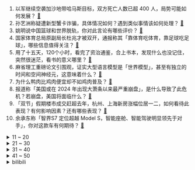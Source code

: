 1. 以军继续空袭加沙地带哈马斯目标，双方死亡人数已超 400 人，局势可能如何发展？ [:link:](https://www.zhihu.com/question/625082833)
2. 孙艺洲称疑遭新型蟹卡诈骗，具体情况如何？遇到类似事情该如何处理？ [:link:](https://www.zhihu.com/question/624980223)
3. 姚明说中国篮球和世界脱轨，你对此言论有哪些评价？ [:link:](https://www.zhihu.com/question/624895176)
4. 国家体育总局原副局长杜兆才被双开，通报称其「靠体育吃体育，靠足球吃足球」，哪些信息值得关注？ [:link:](https://www.zhihu.com/question/624980075)
5. 用了十五天，120个小时，看完了资治通鉴，合上书本，发现什么也没记住，突然很迷茫，看书的意义哪里？ [:link:](https://www.zhihu.com/question/624287648)
6. 麻省理工重磅论文引围观，证实大型语言模型是「世界模型」，甚至有独立的时间和空间神经元，这意味着什么？ [:link:](https://www.zhihu.com/question/624959488)
7. 为什么鸭肉比鸡肉便宜却不如鸡肉普及？ [:link:](https://www.zhihu.com/question/624892882)
8. 报道称「美国或在 2024 年出现大萧条以来最严重崩盘」，是什么导致了此危机？若崩盘，美国将面临什么？ [:link:](https://www.zhihu.com/question/624962213)
9. 「双节」假期楼市成交赶超去年，杭州、上海新房涨幅位居一二，如何看待此表现？有何影响因素？还有哪些表现？ [:link:](https://www.zhihu.com/question/624997215)
10. 余承东称「智界S7 定位超越 Model S，智能座舱、智能驾驶明显领先于对手」，你对这款车有何期待？ [:link:](https://www.zhihu.com/question/623720691)
<details>
<summary>11 ~ 20</summary>

11. 巴以冲突持续，以军将军事行动命名为「铁剑」，杰哈德宣布加入哈马斯对以色列军事行动，目前情况如何？ [:link:](https://www.zhihu.com/question/624986754)
12. 日本再出食物中毒事件，类似事故为何不断发生？ [:link:](https://www.zhihu.com/question/624862846)
13. 杭州亚运会男足决赛韩国 2:1 逆转日本队夺冠，如何评价本场比赛？ [:link:](https://www.zhihu.com/question/625036231)
14. 为什么很多人宁愿早起吃个面包也不愿早起一会去喝个暖胃粥呢？ [:link:](https://www.zhihu.com/question/622340039)
15. 张艺谋《坚如磐石》开分 6.7，知乎推荐度 65%，高了还是低了，符合你的预期吗？ [:link:](https://www.zhihu.com/question/624388640)
16. 父母让我驱车一百公里给远方表妹送亲，我不是很想去，我如何体面拒绝这种「连坐式孝顺」比较好呢？ [:link:](https://www.zhihu.com/question/623836613)
17. 电动汽车平均下来的费用真的比油车便宜吗？ [:link:](https://www.zhihu.com/question/586876023)
18. 如果有一个动物长得像鸭子，叫声像鸭子，走路像鸭子，那么它是鸭子吗？ [:link:](https://www.zhihu.com/question/487107178)
19. 如何看待 EDG 中路被洛翻盘成为 LCS 解说 Azael 评价为《英雄联盟》历史最佳团战？ [:link:](https://www.zhihu.com/question/624964400)
20. 杭州亚运会赛事门票销售火爆，销售总额破 6.1 亿元，如何看待这一数据？亚运会给城市带来了什么？ [:link:](https://www.zhihu.com/question/624966128)
</details>
<details>
<summary>21 ~ 30</summary>

21. 我对象父母有闲钱就会补贴我们小两口生活，但反观我父母却惦记我们的钱，我该怎样调节心理平衡？ [:link:](https://www.zhihu.com/question/622733322)
22. 为什么韦小宝愿意带兵剿灭神龙教却不愿意剿灭天地会呢？ [:link:](https://www.zhihu.com/question/610974642)
23. 男朋友爷爷给我两百块钱，之后男朋友给我两百块钱让我还给他爷爷，这是什么意思呢？ [:link:](https://www.zhihu.com/question/624436496)
24. 如何评价《原神》新增的历练点？ [:link:](https://www.zhihu.com/question/624965826)
25. 健身新手如何克服对力量训练的恐惧？ [:link:](https://www.zhihu.com/question/621469364)
26. 如果14年的梅西和22年的梅西相遇会有怎样的对话? [:link:](https://www.zhihu.com/question/624357910)
27. 如何反驳女朋友「爱你所以才在你这里发泄坏情绪」的观点？ [:link:](https://www.zhihu.com/question/613990993)
28. 为什么母亲见我花钱就不高兴? [:link:](https://www.zhihu.com/question/622933157)
29. 如果手机不慎丢失，微信支付宝绑定的银行卡怎么办？ [:link:](https://www.zhihu.com/question/471170255)
30. 蓝牙耳机型号太多了，哪款是职场人通勤出行的首选？ [:link:](https://www.zhihu.com/question/617348499)
</details>
<details>
<summary>31 ~ 40</summary>

31. 古代最牛的豪门世家是哪一家？ [:link:](https://www.zhihu.com/question/624530989)
32. 如何一步步锻炼到可以做引体向上？ [:link:](https://www.zhihu.com/question/620899640)
33. 为什么江户幕府一直没有对北海道进行开发？ [:link:](https://www.zhihu.com/question/624864450)
34. 花大把大把时间在游戏上的学生都会有着怎样的未来？ [:link:](https://www.zhihu.com/question/624641479)
35. 如何区分日常运动和日常活动？两者对健康的促进作用有多大差别？ [:link:](https://www.zhihu.com/question/621949827)
36. 什么是地狱般的游戏体验？ [:link:](https://www.zhihu.com/question/624860674)
37. 你们是通过什么契机喜欢上一个人的? [:link:](https://www.zhihu.com/question/622333775)
38. 《坚如磐石》中郑刚和黎志田利益如此密切，为什么郑刚一定要逼走或除掉黎志田？ [:link:](https://www.zhihu.com/question/624436808)
39. 怎么在小说中描写荒诞感? [:link:](https://www.zhihu.com/question/619311413)
40. 杭州亚运会女排决赛中国女排 3:0 击败日本卫冕亚运女排金牌，如何评价本场比赛？ [:link:](https://www.zhihu.com/question/625019626)
</details>
<details>
<summary>41 ~ 50</summary>

41. 你现在的工作 ，做的不开心 ，你会选择辞职吗？ [:link:](https://www.zhihu.com/question/623465393)
42. 老公平时喜欢打《dota 2》，送什么礼物合适？ [:link:](https://www.zhihu.com/question/624886057)
43. 你最喜欢的历史人物是谁？喜欢Ta的原因或理由是什么？ [:link:](https://www.zhihu.com/question/432195412)
44. 哪部电影或电视剧是你的心理阴影? [:link:](https://www.zhihu.com/question/624312787)
45. 23-24 赛季英超曼联 2:1 布伦特福德，如何评价这场比赛？ [:link:](https://www.zhihu.com/question/625039239)
46. 《崩坏：星穹铁道》将根据 Ti12 中国战队的成绩为游戏玩家发放全服奖励，如何看待此举？ [:link:](https://www.zhihu.com/question/624972717)
47. 插电式混动系统是不是必然存在失速状态？ [:link:](https://www.zhihu.com/question/624598126)
48. 如何让一个特别喜欢玩游戏的高四学生，放弃游戏? [:link:](https://www.zhihu.com/question/615930082)
49. 杭州亚运会羽毛球女单决赛陈雨菲不敌韩国选手安洗莹夺得银牌，如何评价本场比赛她的表现？ [:link:](https://www.zhihu.com/question/625035150)
50. 为什么大多数猫咪都不显老？是 TA 们「驻颜有术」吗？ [:link:](https://www.zhihu.com/question/622923705)
</details><details>
<summary>bilibili</summary>

</details>